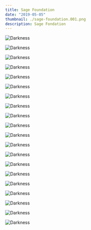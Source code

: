```yaml
---
title: Sage Foundation
date: "2019-05-05"
thumbnail: ./sage-foundation.001.png
description: Sage Fondation
---
```


<div class="kg-card kg-image-card kg-width-full">

![Darkness](./sage-foundation.002.png)

</div>

<div class="kg-card kg-image-card kg-width-full">

![Darkness](./sage-foundation.003.png)

</div>

<div class="kg-card kg-image-card kg-width-full">

![Darkness](./sage-foundation.004.png)

</div>

<div class="kg-card kg-image-card kg-width-full">

![Darkness](./sage-foundation.005.png)

</div>

<div class="kg-card kg-image-card kg-width-full">

![Darkness](./sage-foundation.006.png)

</div>

<div class="kg-card kg-image-card kg-width-full">

![Darkness](./sage-foundation.007.png)

</div>

<div class="kg-card kg-image-card kg-width-full">

![Darkness](./sage-foundation.008.png)

</div>

<div class="kg-card kg-image-card kg-width-full">

![Darkness](./sage-foundation.009.png)

</div>

<div class="kg-card kg-image-card kg-width-full">

![Darkness](./sage-foundation.010.png)

</div>

<div class="kg-card kg-image-card kg-width-full">

![Darkness](./sage-foundation.011.png)

</div>

<div class="kg-card kg-image-card kg-width-full">

![Darkness](./sage-foundation.012.png)

</div>

<div class="kg-card kg-image-card kg-width-full">

![Darkness](./sage-foundation.013.png)

</div>

<div class="kg-card kg-image-card kg-width-full">

![Darkness](./sage-foundation.014.png)

</div>

<div class="kg-card kg-image-card kg-width-full">

![Darkness](./sage-foundation.015.png)

</div>

<div class="kg-card kg-image-card kg-width-full">

![Darkness](./sage-foundation.016.png)

</div>

<div class="kg-card kg-image-card kg-width-full">

![Darkness](./sage-foundation.017.png)

</div>

<div class="kg-card kg-image-card kg-width-full">

![Darkness](./sage-foundation.018.png)

</div>

<div class="kg-card kg-image-card kg-width-full">

![Darkness](./sage-foundation.019.png)

</div>

<div class="kg-card kg-image-card kg-width-full">

![Darkness](./sage-foundation.020.png)

</div>

<div class="kg-card kg-image-card kg-width-full">

![Darkness](./sage-foundation.021.png)

</div>
